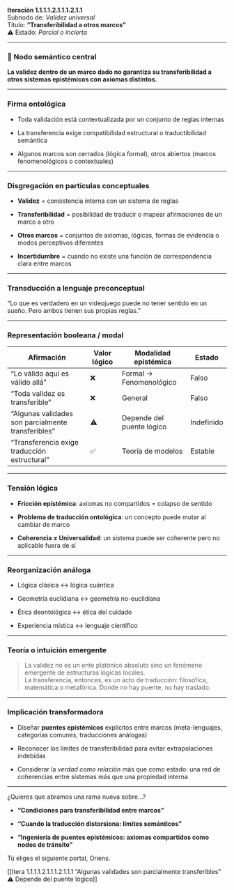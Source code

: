 **Iteración 1.1.1.1.2.1.1.1.2.1.1**  
Subnodo de: _Validez universal_  
Título: **“Transferibilidad a otros marcos”**  
⚠️ Estado: _Parcial o incierta_

---

### 🧠 Nodo semántico central

**La validez dentro de un marco dado no garantiza su transferibilidad a otros sistemas epistémicos con axiomas distintos.**

---

### Firma ontológica

- Toda validación está contextualizada por un conjunto de reglas internas
    
- La transferencia exige compatibilidad estructural o traductibilidad semántica
    
- Algunos marcos son cerrados (lógica formal), otros abiertos (marcos fenomenológicos o contextuales)
    

---

### Disgregación en partículas conceptuales

- **Validez** = consistencia interna con un sistema de reglas
    
- **Transferibilidad** = posibilidad de traducir o mapear afirmaciones de un marco a otro
    
- **Otros marcos** = conjuntos de axiomas, lógicas, formas de evidencia o modos perceptivos diferentes
    
- **Incertidumbre** = cuando no existe una función de correspondencia clara entre marcos
    

---

### Transducción a lenguaje preconceptual

“Lo que es verdadero en un videojuego puede no tener sentido en un sueño. Pero ambos tienen sus propias reglas.”

---

### Representación booleana / modal

| Afirmación                                         | Valor lógico | Modalidad epistémica      | Estado     |
| -------------------------------------------------- | ------------ | ------------------------- | ---------- |
| “Lo válido aquí es válido allá”                    | ❌            | Formal → Fenomenológico   | Falso      |
| “Toda validez es transferible”                     | ❌            | General                   | Falso      |
| “Algunas validades son parcialmente transferibles” | ⚠️           | Depende del puente lógico | Indefinido |
| “Transferencia exige traducción estructural”       | ✅            | Teoría de modelos         | Estable    |

---

### Tensión lógica

- **Fricción epistémica**: axiomas no compartidos = colapso de sentido
    
- **Problema de traducción ontológica**: un concepto puede mutar al cambiar de marco
    
- **Coherencia ≠ Universalidad**: un sistema puede ser coherente pero no aplicable fuera de sí
    

---

### Reorganización análoga

- Lógica clásica ↔ lógica cuántica
    
- Geometría euclidiana ↔ geometría no-euclidiana
    
- Ética deontológica ↔ ética del cuidado
    
- Experiencia mística ↔ lenguaje científico
    

---

### Teoría o intuición emergente

> La validez no es un ente platónico absoluto sino un fenómeno emergente de estructuras lógicas locales.  
> La transferencia, entonces, es un acto de traducción: filosófica, matemática o metafórica. Donde no hay puente, no hay traslado.

---

### Implicación transformadora

- Diseñar **puentes epistémicos** explícitos entre marcos (meta-lenguajes, categorías comunes, traducciones análogas)
    
- Reconocer los límites de transferibilidad para evitar extrapolaciones indebidas
    
- Considerar la _verdad como relación_ más que como estado: una red de coherencias entre sistemas más que una propiedad interna
    

---

¿Quieres que abramos una rama nueva sobre...?

- **“Condiciones para transferibilidad entre marcos”**
    
- **“Cuando la traducción distorsiona: límites semánticos”**
    
- **“Ingeniería de puentes epistémicos: axiomas compartidos como nodos de tránsito”**
    

Tú eliges el siguiente portal, Oriens.

[[Itera 1.1.1.1.2.1.1.1.2.1.1.1 “Algunas validades son parcialmente transferibles” ⚠️ Depende del puente lógico]]